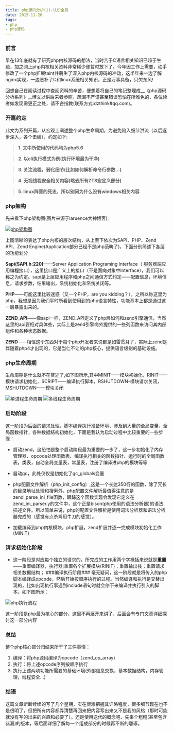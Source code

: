 ```yaml
---
title: php源码分析(1)-认识全局
date: 2015-11-26
tags:
- php
- php源码
---
```

### 前言 ###
早在13年底就有了研究php内核源码的想法，当时苦于C语言相关知识已趋于生疏，加之网上php内核相关资料非常稀少便暂时放下了。今年因工作上需要，动手修改了一个php扩展taint并萌生了深入php内核源码的冲动，这半年来一边了解nginx实现，一边恶补了C和linux系统相关知识，正是万事具备，只欠东风!

回想自己在阅读过程中查阅资料的辛苦，便想着将自己的笔记整理成__《php源码分析系列》__博文以供后来者参照，疏漏不严谨甚至错误恐怕在所难免的，各位读者如发现需更正之处，请不吝指教(联系方式:dzthink#qq.com)。

### 开篇约定 ###
此文为系列开篇，从宏观上阐述整个php生命周期，为避免陷入细节洪流（以后逐步深入，各个击破），约定如下:

>**1. 文中所使用的代码均为php5.6**

>**2. 以cli执行模式为例(执行环境最为干净)**

>**3. 关注流程，弱化细节(比如如何解析命令行参数...)**

>**4. 无视线程安全相关内容(略去所有ZTS宏定义部分)**

>**5. linux阵营的死忠，所以别问为什么没有windows相关内容**


### php架构 ###
先来看下php架构图(图片来源于laruence大神博客):

[![php架构图](img/php-arch-293x300.jpg)](http://www.laruence.com/2008/08/12/180.html)

上图清晰的表达了php内核的层次结构，从上至下依次为SAPI、PHP、Zend API、Zend Engine(Application部分已经不是php范畴了)，下面分别简述下各层的功能划分

**Sapi(SAPI.h:220)**——Server Application Programing Interface（ 服务器端应用编程接口），这里接口是广义上的接口（不是面向对象中Interface），我们可以称之为约定。sapi是上层应用程序和php之间通信方式约定——配置信息，环境信息，请求参数，结果输出，系统初始化和系统关闭等。

**PHP**——可能这里比较迷惑（又一个PHP，are you kidding？），之所以称这里为php，我想是因为我们平时所看到使用到的php语言特性，功能基本上都是通过这一层暴露出来的。

**ZEND_API**——像sapi一样，ZEND_API定义了php层如何和zend引擎通信，当然这里的api要相对具体些，实际上是zend引擎向外提供的一些列函数来访问其内部组件和各种状态数据。

**ZEND**——相信这个东西对于每个php开发者来说都是如雷贯耳了，实际上zend是伴随着php4才出现的，它是当仁不让的php核心，提供语言级别的基础设施。
### php生命周期 ###
生命周期是什么就不在赘述了,如下图所示,其中MINIT——模块初始化，RINIT——模块请求初始化，SCRIPT——编译执行脚本，RSHUTDOWN-模块请求关闭，MSHUTDOWN——模块关闭

![单进程生命周期](img/2012_02_02_05.jpg)
![多线程生命周期](img/2012_02_02_06.jpg)

### 启动阶段 ###
这一阶段为后面的请求处理，脚本编译执行准备环境，涉及到大量的全局变量，全局函数指针，各种数据结构初始化，下面是我认为启动过程中比较重要的一些步骤：

* 启动zend，这恐怕是整个启动阶段最为重要的一步了，这一步初始化了内存管理器、opcode处理函数表、编译执行相关的函数指针、运行时的全局函数表，类表，自动全局变量表，常量表，注册了编译进php的模块等等

* 启动gc，此处仅仅是初始化了gc_globals变量
* php配置文件解析（php\_init\_config）,这是一个长达350行的函数，除了冗长的目录地址处理和搜索外，php配置文件解析最值得注意的是zend\_parse\_ini\_file函数，跟踪这个函数实现会发现它定义在zend\_ini\_parser.y的文件中，这个正是bison(php使用的语法分析器)的语法描述文件。所以简单来说，php的配置文件解析是使用词法分析器和语法分析器完成的（感觉有点杀鸡用牛刀的感觉）。
* 加载编译到php内核模块，php扩展，zend扩展并逐一完成模块初始化工作(MINIT)

### 请求初始化阶段 ###

* 这一阶段是对应每个独立的请求的，所完成的工作用两个字概括来说就是**重置**——重置编译器，执行器;重置各个扩展模块(RINIT)；重置输出栈；重置请求相关数据结构；
###编译执行阶段###
毫无疑问，这一阶段就是将传入的php脚本编译成opcode，然后开始按顺序执行的过程。当然编译和执行是交替出现的，比如出现执行事遇到include语句时就会停下来编译并执行引入的脚本。如下图所示：

![php执行流程](img/php执行流程.png)

这一阶段是php最为核心的部分，这里不再展开来讲了，后面会有专门文章详细探讨这一部分内容
### 总结 ###
整个php核心部分归结来所干了三件事情：

1. 编译：将php源码编译为opcode（zend_op_array)
2. 执行：将上述opcode序列按顺序执行
3. 执行上述两项功能所需要的基础环境(外部信息交换，基本数据结构，内存管理，线程安全...)

### 结语 ###
这篇文章断断续续的写了几个星期，实在很难把握其详略程度，很多细节现在也不是很明了，但把所有内容都弄清楚再回来把内容写出来又不是我的风格（那时可能就没有写的出来的兴趣和必要了）。还是使用迭代的概念吧，先来个粗糙(甚至包含错漏)的版本，等后面详细了解每一个组成部分的时候再不断的雕琢。
